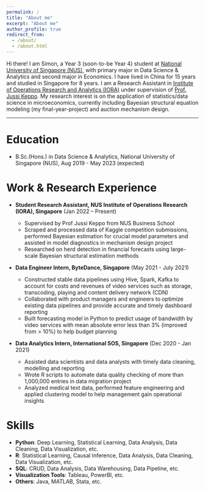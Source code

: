 ```yaml
---
permalink: /
title: "About me"
excerpt: "About me"
author_profile: true
redirect_from: 
  - /about/
  - /about.html
---
```


Hi there! I am Simon, a Year 3 (soon-to-be Year 4) student at [National University of Singapore (NUS)](https://www.nus.edu.sg/), with primary major in Data Science & Analytics and second major in Economics. 
I have lived in China for 15 years and studied in Singapore for 8 years. I am a Research Assistant in [Institute of Operations Research and Analytics (IORA)](https://iora.nus.edu.sg/) under supervision of [Prof. Jussi Keppo](https://www.jussikeppo.com/).
My research interest is on the application of statistics/data science in microeconomics, currently including Bayesian structural equation modeling (my final-year-project) and auction mechanism design.

------

Education
======
* B.Sc.(Hons.) in Data Science & Analytics, National University of Singapore (NUS), Aug 2019 - May 2023 (expected)

Work & Research Experience
======

* **Student Research Assistant, NUS Institute of Operations Research (IORA), Singapore** (Jan 2022 – Present)
  * Supervised by Prof Jussi Keppo from NUS Business School
  * Scraped and processed data of Kaggle competition submissions, performed Bayesian estimation for crucial model parameters and assisted in model diagnostics in mechanism design project
  * Researched on herd detection in financial forecasts using large-scale Bayesian structural estimation methods

* **Data Engineer Intern, ByteDance, Singapore** (May 2021 - July 2021)
  * Constructed stable data pipelines using Hive, Spark, Kafka to account for costs and revenues of video services such as storage, transcoding, playing and content delivery network (CDN)
  * Collaborated with product managers and engineers to optimize existing data pipelines and provide accurate and timely dashboard reporting
  * Built forecasting model in Python to predict usage of bandwidth by video services with mean absolute error less than 3% (improved from > 10%) to help budget planning

* **Data Analytics Intern, International SOS, Singapore** (Dec 2020 - Jan 2021)
  * Assisted data scientists and data analysts with timely data cleaning, modelling and reporting
  * Wrote R scripts to automate data quality checking of more than 1,000,000 entries in data migration project
  * Analyzed medical text data, performed feature engineering and applied clustering model to help management gain operational insights

Skills
======
* **Python**: Deep Learning, Statistical Learning, Data Analysis, Data Cleaning, Data Visualization, etc.
* **R**: Statistical Learning, Causal Inference, Data Analysis, Data Cleaning, Data Visualization, etc.
* **SQL**: CRUD, Data Analysis, Data Warehousing, Data Pipeline, etc.
* **Visualization Tools**: Tableau, PowerBI, etc.
* **Others**: Java, MATLAB, Stata, etc.

<!-- Publications
======
  <ul>{% for post in site.publications %}
    {% include archive-single-cv.html %}
  {% endfor %}</ul>
  
Talks
======
  <ul>{% for post in site.talks %}
    {% include archive-single-talk-cv.html %}
  {% endfor %}</ul>
  
Teaching
======
  <ul>{% for post in site.teaching %}
    {% include archive-single-cv.html %}
  {% endfor %}</ul> -->
  
<!-- Service and leadership
======
* **President, NUS 90 Degree Chinese Drama Club** (Apr 2020 – Apr 2021)
  * Led a team of 30 to come out 2 drama productions in Singapore Drama Center that was featured in local media [Lianhe Zaobao (联合早报)](https://www.zaobao.com.sg/lifestyle/culture/story20210506-1144652) 
  * Produced and co-directed a school-themed drama series of 6 episodes
  * Administered drama training sessions, recruitments and marketing with an achievement of 100 audiences and $5000 sponsorship

* **EXCO, NUS Active Community Engagement Migrant Committee** (Sep 2019 - Apr 2020)
  * Collaborated with a team of 5 focusing on Singapore migrant workers’ rights, equality and well-beings, engaged to bring close them with students to eliminate misunderstandings
  * Planned and executed engagement sessions for NUS students in [College of Alice & Peter Tan](https://capt.nus.edu.sg/) and foreign domestic workers in [Centre for Domestic Employees](https://www.cde.org.sg/wps/portal/cde/home/)
  * Over 20 foreign domestic workers attended sessions with a feedback of appreciation -->